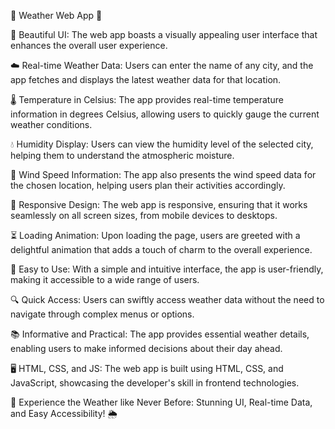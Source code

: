 🌟 Weather Web App 🌟

🌟 Beautiful UI: The web app boasts a visually appealing user interface that enhances the overall user experience.

☁️ Real-time Weather Data: Users can enter the name of any city, and the app fetches and displays the latest weather data for that location.

🌡️ Temperature in Celsius: The app provides real-time temperature information in degrees Celsius, allowing users to quickly gauge the current weather conditions.

💧 Humidity Display: Users can view the humidity level of the selected city, helping them to understand the atmospheric moisture.

💨 Wind Speed Information: The app also presents the wind speed data for the chosen location, helping users plan their activities accordingly.

📱 Responsive Design: The web app is responsive, ensuring that it works seamlessly on all screen sizes, from mobile devices to desktops.

⏳ Loading Animation: Upon loading the page, users are greeted with a delightful animation that adds a touch of charm to the overall experience.

🎯 Easy to Use: With a simple and intuitive interface, the app is user-friendly, making it accessible to a wide range of users.

🔍 Quick Access: Users can swiftly access weather data without the need to navigate through complex menus or options.

📚 Informative and Practical: The app provides essential weather details, enabling users to make informed decisions about their day ahead.

🖥️ HTML, CSS, and JS: The web app is built using HTML, CSS, and JavaScript, showcasing the developer's skill in frontend technologies. 

🚀 Experience the Weather like Never Before: Stunning UI, Real-time Data, and Easy Accessibility! 🌦️
